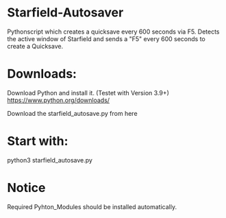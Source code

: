 # Starfield-Autosaver
Pythonscript which creates a quicksave every 600 seconds via F5.
Detects the active window of Starfield and sends a "F5" every 600 seconds to create a Quicksave.

# Downloads:
Download Python and install it. (Testet with Version 3.9+)
https://www.python.org/downloads/

Download the starfield_autosave.py from here

# Start with:
python3 starfield_autosave.py

# Notice
Required Pyhton_Modules should be installed automatically.

